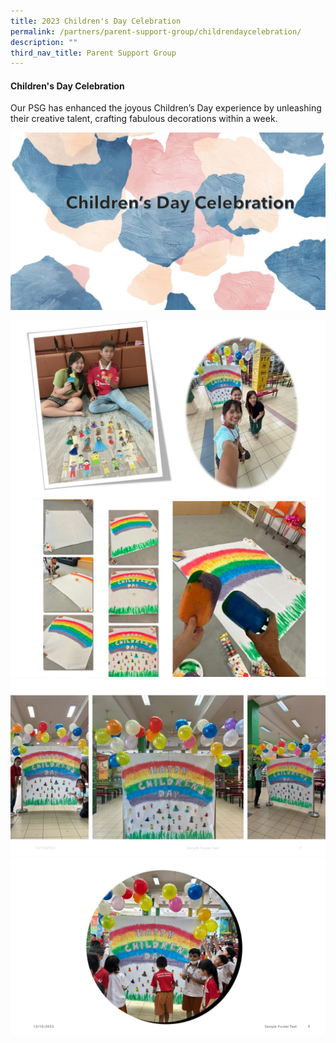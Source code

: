 ```yaml
---
title: 2023 Children's Day Celebration
permalink: /partners/parent-support-group/childrendaycelebration/
description: ""
third_nav_title: Parent Support Group
---
```

#### Children's Day Celebration

Our PSG has enhanced the joyous Children’s Day experience by unleashing their creative talent, crafting fabulous decorations within a week. 

![](/images/2023%20children's%20day_slide1.JPG)

![](/images/2023%20children's%20day_slide2.JPG)
![](/images/2023%20children's%20day_slide3.JPG)
![](/images/2023%20children's%20day_slide4.JPG)
![](/images/2023%20children's%20day_slide5.JPG)